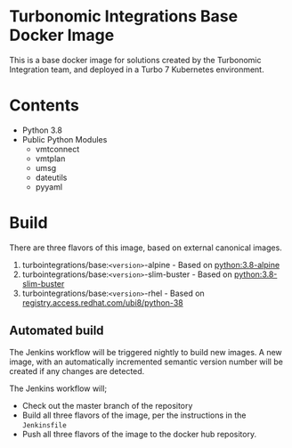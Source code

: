 # Turbonomic Integrations Base Docker Image
This is a base docker image for solutions created by the Turbonomic Integration team, and deployed in a Turbo 7 Kubernetes environment.

# Contents
* Python 3.8
* Public Python Modules
  * vmtconnect
  * vmtplan
  * umsg
  * dateutils
  * pyyaml

# Build

There are three flavors of this image, based on external canonical images.

1. turbointegrations/base:`<version>`-alpine - Based on [python:3.8-alpine](https://hub.docker.com/_/python)
2. turbointegrations/base:`<version>`-slim-buster - Based on [python:3.8-slim-buster](https://hub.docker.com/_/python)
3. turbointegrations/base:`<version>`-rhel - Based on [registry.access.redhat.com/ubi8/python-38](https://catalog.redhat.com/software/containers/ubi8/python-38/5dde9cacbed8bd164a0af24a)

## Automated build

The Jenkins workflow will be triggered nightly to build new images. A new image, with an automatically incremented semantic version number will be created if any changes are detected.

The Jenkins workflow will;
* Check out the master branch of the repository
* Build all three flavors of the image, per the instructions in the `Jenkinsfile`
* Push all three flavors of the image to the docker hub repository.
